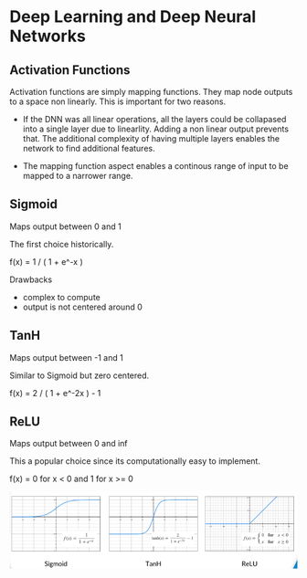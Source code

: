 # Deep Learning and Deep Neural Networks

## Activation Functions


Activation functions are simply mapping functions.  They map node outputs
to a space non linearly.  This is important for two reasons.

* If the DNN was all linear operations, all the layers could be collapased
into a single layer due to linearlity.  Adding a non linear output 
prevents that.  The additional complexity of having multiple layers
enables the network to find additional features.

* The mapping function aspect enables a continous range of input to be
mapped to a narrower range.

## Sigmoid

Maps output between 0 and 1

The first choice historically.  

f(x) = 1 / ( 1 + e^-x )

Drawbacks

* complex to compute
* output is not centered around 0

## TanH

Maps output between -1 and 1

Similar to Sigmoid but zero centered.

f(x) = 2 / ( 1 + e^-2x ) - 1


## ReLU

Maps output between 0 and inf

This a popular choice since its computationally easy to implement.

f(x) = 0 for x < 0  and 1 for x >= 0

![dnn](imgs/dnn_activation_functions.png)








